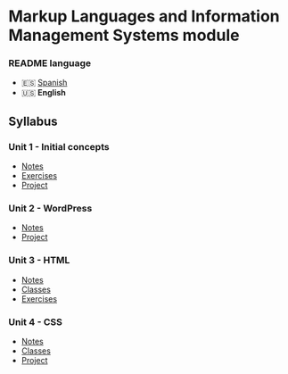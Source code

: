 # Markup Languages and Information Management Systems module

### README language
- 🇪🇸 [Spanish](./README.md)
- 🇺🇸 **English**

## Syllabus
### Unit 1 - Initial concepts
- [Notes](./Unidad1-Conceptos_iniciales/Apuntes/)
- [Exercises](./Unidad1-Conceptos_iniciales/Ejercicios/)
- [Project](./Unidad1-Conceptos_iniciales/Proyecto/)
### Unit 2 - WordPress
- [Notes](./Unit2-WordPress/Apuntes/)
- [Project](./Unit2-WordPress/Proyecto/)
### Unit 3 - HTML
- [Notes](./Unit3-HTML/Apuntes/)
- [Classes](./Unit3-HTML/Clases/)
- [Exercises](./Unit3-HTML/Ejercicios/)
### Unit 4 - CSS
- [Notes](./Unit4-CSS/Apuntes/)
- [Classes](./Unit4-CSS/Clases/)
- [Project](./Unit4-CSS/Proyecto/)
